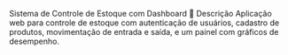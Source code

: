 Sistema de Controle de Estoque com Dashboard
🧩 Descrição
Aplicação web para controle de estoque com autenticação de usuários, cadastro de produtos, movimentação de entrada e saída, e um painel com gráficos de desempenho.
